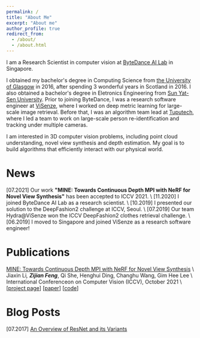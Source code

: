 ```yaml
---
permalink: /
title: "About Me"
excerpt: "About me"
author_profile: true
redirect_from: 
  - /about/
  - /about.html
---
```


I am a Research Scientist in computer vision at [ByteDance AI Lab](https://ailab.bytedance.com/) in Singapore.

I obtained my bachelor's degree in Computing Science from [the University of Glasgow](https://gla.ac.uk) in 2016, after spending 3 wonderful years in Scotland in 2016. I also obtained a bachelor's degree in Eletronics Engineering from [Sun Yat-Sen University](https://www.sysu.edu.cn). Prior to joining ByteDance, I was a research software engineer at [ViSenze](https://www.visenze.com/), where I worked on deep metric learning for large-scale image retrieval. Before that, I was an algorithm team lead at [Tuputech](https://www.tuputech.com/home), where I led a team to work on large-scale person re-identification and tracking under multiple cameras.

I am interested in 3D computer vision problems, including point cloud understanding, novel view synthesis and depth estimation. My goal is to build algorithms that efficiently interact with our physical world.

# News

[07.2021] Our work **"MINE: Towards Continuous Depth MPI with NeRF for Novel View Synthesis"** has been accepted to ICCV 2021. \\
[11.2020] I joined ByteDance AI Lab as a research scientist. \\
[10.2019] I presented our solution to the DeepFashion2 challenge at ICCV, Seoul. \\
[07.2019] Our team Hydra@ViSenze won the ICCV DeepFashion2 clothes retrieval challenge. \\
[06.2019] I moved to Singapore and joined ViSenze as a research software engineer!

# Publications

[MINE: Towards Continuous Depth MPI with NeRF for Novel View Synthesis](https://arxiv.org/abs/2103.14910) \\
Jiaxin Li<sup>*</sup>, **Zijian Feng**<sup>*</sup>, Qi She, Henghui Ding, Changhu Wang, Gim Hee Lee \\
International Conferenceon on Computer Vision (ICCV), October 2021 \\
\[[project page](projects/mine)\] \[[paper](https://arxiv.org/pdf/2103.14910)\] \[[code](https://github.com/vincentfung13/MINE)\]

# Blog Posts

[07.2017] [An Overview of ResNet and its Variants](https://towardsdatascience.com/an-overview-of-resnet-and-its-variants-5281e2f56035) 
